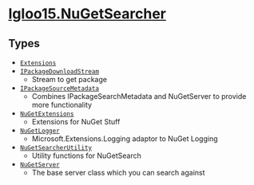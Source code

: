 # [Igloo15.NuGetSearcher](./README.md)

## Types

- [`Extensions`](./Extensions.md)
- [`IPackageDownloadStream`](./IPackageDownloadStream.md)
	- Stream to get package
- [`IPackageSourceMetadata`](./IPackageSourceMetadata.md)
	- Combines IPackageSearchMetadata and NuGetServer to provide more functionality
- [`NuGetExtensions`](./NuGetExtensions.md)
	- Extensions for NuGet Stuff
- [`NuGetLogger`](./NuGetLogger.md)
	- Microsoft.Extensions.Logging adaptor to NuGet Logging
- [`NuGetSearcherUtility`](./NuGetSearcherUtility.md)
	- Utility functions for NuGetSearch
- [`NuGetServer`](./NuGetServer.md)
	- The base server class which you can search against

